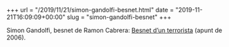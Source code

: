 +++
url = "/2019/11/21/simon-gandolfi-besnet.html"
date = "2019-11-21T16:09:09+00:00"
slug = "simon-gandolfi-besnet"
+++

Simon Gandolfi, besnet de Ramon Cabrera: [Besnet d’un terrorista](/2006/11/21/besnt-dun-terrorista.html) (apunt de 2006).

